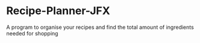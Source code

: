 # Recipe-Planner-JFX
A program to organise your recipes and find the total amount of ingredients needed for shopping
